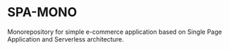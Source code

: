 # SPA-MONO

Monorepository for simple e-commerce application based on Single Page Application and Serverless architecture.
